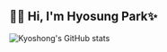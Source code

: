 
<!--
- 🔭 I’m currently working on ...
- 👯 I’m looking to collaborate on ...
- 🤔 I’m looking for help with ...
- 💬 Ask me about ...
- 📫 How to reach me: ...
- 😄 Pronouns: ...
- ⚡ Fun fact: ...-->
## 🙌🏼 Hi,  I'm Hyosung Park✨      
  
    
    

<!--[Notion](https://www.notion.so/Hyo-s-a5f051fe47964b429e26812910299dd7)   
[DevBlog](https://hyos-inside.tistory.com/)-->

 

<!-- 👩🏻‍💻 I’m interested in `c/c++` `Java` `Spring` `Docker` `React`
 -->
 ![Kyoshong's GitHub stats](https://github-readme-stats.vercel.app/api?username=kyoshong&show_icons=true&theme=tokyonight&count_private=true)
 
 
<!-- [![hyospark's 42 stats](https://badge42.vercel.app/api/v2/cl2bjr11f005409mgzlhsj8zb/stats?cursusId=21&coalitionId=86)](https://github.com/JaeSeoKim/badge42) -->


<!-- 
 👩🏻‍💻  
![](https://img.shields.io/badge/Springboot-6DB33F?style=flat-square&logo=springboot&logoColor=white)
![](https://img.shields.io/badge/Java-007396?style=flat-square&logo=Java&logoColor=white)
![](https://img.shields.io/badge/Node.js-339933?style=flat-square&logo=nodedotjs&logoColor=white)
![](https://img.shields.io/badge/%20C/C++%20%20-A8B9CC?style=flat-square&logo=cplusplus&logoColor=white)
![](https://img.shields.io/badge/JavaScript-F7DF1E?style=flat-square&logo=JavaScript&logoColor=white)
![](https://img.shields.io/badge/TypeScript-3178C6?style=flat-square&logo=typescript&logoColor=white)
![](https://img.shields.io/badge/MySQL-4479A1?style=flat-square&logo=MySQL&logoColor=white) -->

